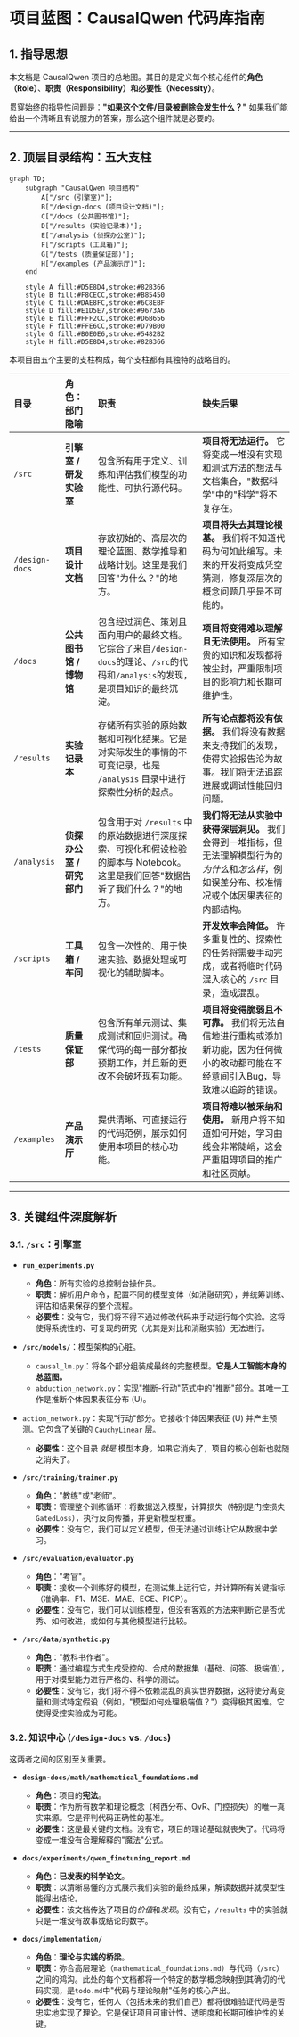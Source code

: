 # 项目蓝图：CausalQwen 代码库指南

## 1. 指导思想

本文档是 CausalQwen 项目的总地图。其目的是定义每个核心组件的**角色（Role）**、**职责（Responsibility）**和**必要性（Necessity）**。

贯穿始终的指导性问题是：**"如果这个文件/目录被删除会发生什么？"** 如果我们能给出一个清晰且有说服力的答案，那么这个组件就是必要的。

---

## 2. 顶层目录结构：五大支柱

```mermaid
graph TD;
    subgraph "CausalQwen 项目结构"
        A["/src (引擎室)"];
        B["/design-docs (项目设计文档)"];
        C["/docs (公共图书馆)"];
        D["/results (实验记录本)"];
        E["/analysis (侦探办公室)"];
        F["/scripts (工具箱)"];
        G["/tests (质量保证部)"];
        H["/examples (产品演示厅)"];
    end

    style A fill:#D5E8D4,stroke:#82B366
    style B fill:#F8CECC,stroke:#B85450
    style C fill:#DAE8FC,stroke:#6C8EBF
    style D fill:#E1D5E7,stroke:#9673A6
    style E fill:#FFF2CC,stroke:#D6B656
    style F fill:#FFE6CC,stroke:#D79B00
    style G fill:#B0E0E6,stroke:#5482B2
    style H fill:#D5E8D4,stroke:#82B366
```

本项目由五个主要的支柱构成，每个支柱都有其独特的战略目的。

| 目录 | 角色：部门隐喻 | 职责 | 缺失后果 |
|:---|:---|:---|:---|
| `/src` | **引擎室 / 研发实验室** | 包含所有用于定义、训练和评估我们模型的功能性、可执行源代码。 | **项目将无法运行。** 它将变成一堆没有实现和测试方法的想法与文档集合，"数据科学"中的"科学"将不复存在。 |
| `/design-docs` | **项目设计文档** | 存放初始的、高层次的理论蓝图、数学推导和战略计划。这里是我们回答"为什么？"的地方。 | **项目将失去其理论根基。** 我们将不知道代码为何如此编写。未来的开发将变成凭空猜测，修复深层次的概念问题几乎是不可能的。 |
| `/docs` | **公共图书馆 / 博物馆** | 包含经过润色、策划且面向用户的最终文档。它综合了来自`/design-docs`的理论、`/src`的代码和`/analysis`的发现，是项目知识的最终沉淀。 | **项目将变得难以理解且无法使用。** 所有宝贵的知识和发现都将被尘封，严重限制项目的影响力和长期可维护性。 |
| `/results` | **实验记录本** | 存储所有实验的原始数据和可视化结果。它是对实际发生的事情的不可变记录，也是 `/analysis` 目录中进行探索性分析的起点。 | **所有论点都将没有依据。** 我们将没有数据来支持我们的发现，使得实验报告沦为故事。我们将无法追踪进展或调试性能回归问题。 |
| `/analysis` | **侦探办公室 / 研究部门** | 包含用于对 `/results` 中的原始数据进行深度探索、可视化和假设检验的脚本与 Notebook。这里是我们回答"数据告诉了我们什么？"的地方。 | **我们将无法从实验中获得深层洞见。** 我们会得到一堆指标，但无法理解模型行为的*为什么*和*怎么样*，例如误差分布、校准情况或个体因果表征的内部结构。 |
| `/scripts` | **工具箱 / 车间** | 包含一次性的、用于快速实验、数据处理或可视化的辅助脚本。 | **开发效率会降低。** 许多重复性的、探索性的任务将需要手动完成，或者将临时代码混入核心的 `/src` 目录，造成混乱。 |
| `/tests` | **质量保证部** | 包含所有单元测试、集成测试和回归测试。确保代码的每一部分都按预期工作，并且新的更改不会破坏现有功能。 | **项目将变得脆弱且不可靠。** 我们将无法自信地进行重构或添加新功能，因为任何微小的改动都可能在不经意间引入Bug，导致难以追踪的错误。 |
| `/examples` | **产品演示厅** | 提供清晰、可直接运行的代码范例，展示如何使用本项目的核心功能。 | **项目将难以被采纳和使用。** 新用户将不知道如何开始，学习曲线会非常陡峭，这会严重阻碍项目的推广和社区贡献。 |

---

## 3. 关键组件深度解析

### 3.1. `/src`：引擎室

-   **`run_experiments.py`**
    -   **角色**：所有实验的总控制台操作员。
    -   **职责**：解析用户命令，配置不同的模型变体（如消融研究），并统筹训练、评估和结果保存的整个流程。
    -   **必要性**：没有它，我们将不得不通过修改代码来手动运行每个实验。这将使得系统性的、可复现的研究（尤其是对比和消融实验）无法进行。

-   **`/src/models/`**：模型架构的心脏。
    -   `causal_lm.py`：将各个部分组装成最终的完整模型。**它是人工智能本身的总蓝图。**
    -   `abduction_network.py`：实现"推断-行动"范式中的"推断"部分。其唯一工作是推断个体因果表征分布 \(U\)。
-   `action_network.py`：实现"行动"部分。它接收个体因果表征 \(U\) 并产生预测。它包含了关键的 `CauchyLinear` 层。
    -   **必要性**：这个目录 *就是* 模型本身。如果它消失了，项目的核心创新也就随之消失了。

-   **`/src/training/trainer.py`**
    -   **角色**："教练"或"老师"。
    -   **职责**：管理整个训练循环：将数据送入模型，计算损失（特别是门控损失 `GatedLoss`），执行反向传播，并更新模型权重。
    -   **必要性**：没有它，我们可以定义模型，但无法通过训练让它从数据中学习。

-   **`/src/evaluation/evaluator.py`**
    -   **角色**："考官"。
    -   **职责**：接收一个训练好的模型，在测试集上运行它，并计算所有关键指标（准确率、F1、MSE、MAE、ECE、PICP）。
    -   **必要性**：没有它，我们可以训练模型，但没有客观的方法来判断它是否优秀、如何改进，或如何与其他模型进行比较。

-   **`/src/data/synthetic.py`**
    -   **角色**："教科书作者"。
    -   **职责**：通过编程方式生成受控的、合成的数据集（基础、问答、极端值），用于对模型能力进行严格的、科学的测试。
    -   **必要性**：没有它，我们将不得不依赖混乱的真实世界数据，这将使分离变量和测试特定假设（例如，"模型如何处理极端值？"）变得极其困难。它使得受控实验成为可能。

### 3.2. 知识中心 (`/design-docs` vs. `/docs`)

这两者之间的区别至关重要。

-   **`design-docs/math/mathematical_foundations.md`**
    -   **角色**：项目的**宪法**。
    -   **职责**：作为所有数学和理论概念（柯西分布、OvR、门控损失）的唯一真实来源。它是评判代码正确性的基准。
    -   **必要性**：这是最关键的文档。没有它，项目的理论基础就丧失了。代码将变成一堆没有合理解释的"魔法"公式。

-   **`docs/experiments/qwen_finetuning_report.md`**
    -   **角色**：**已发表的科学论文**。
    -   **职责**：以清晰易懂的方式展示我们实验的最终成果，解读数据并就模型性能得出结论。
    -   **必要性**：该文档传达了项目的*价值*和*发现*。没有它，`/results` 中的实验就只是一堆没有故事或结论的数字。

-   **`docs/implementation/`**
    -   **角色**：**理论与实践的桥梁**。
    -   **职责**：弥合高层理论（`mathematical_foundations.md`）与代码（`/src`）之间的鸿沟。此处的每个文档都将一个特定的数学概念映射到其确切的代码实现，是`todo.md`中"代码与理论映射"任务的核心产出。
    -   **必要性**：没有它，任何人（包括未来的我们自己）都将很难验证代码是否忠实地实现了理论。它是保证项目可审计性、透明度和长期可维护性的关键。 